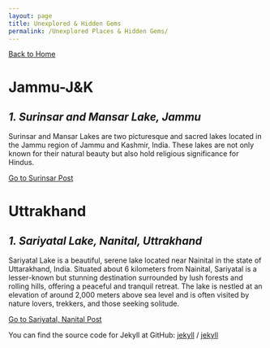 ```yaml
---
layout: page
title: Unexplored & Hidden Gems
permalink: /Unexplored Places & Hidden Gems/
---
```

[Back to Home](https://bsgh1107.github.io/)



# **Jammu-J&K**
## *1. Surinsar and Mansar Lake, Jammu*
Surinsar and Mansar Lakes are two picturesque and sacred lakes located in the Jammu region of Jammu and Kashmir, India. These lakes are not only known for their natural beauty but also hold religious significance for Hindus.  

[Go to Surinsar Post](https://bsgh1107.github.io/blog/travel/2025/03/10/surinsar-Jammu.html)

# **Uttrakhand**
## *1. Sariyatal Lake, Nanital, Uttrakhand*
Sariyatal Lake is a beautiful, serene lake located near Nainital in the state of Uttarakhand, India. Situated about 6 kilometers from Nainital, Sariyatal is a lesser-known but stunning destination surrounded by lush forests and rolling hills, offering a peaceful and tranquil retreat. The lake is nestled at an elevation of around 2,000 meters above sea level and is often visited by nature lovers, trekkers, and those seeking solitude.  

[Go to Sariyatal, Nanital Post](https://bsgh1107.github.io/blog/travel/2025/03/13/Sariyatal-Nanital.html)

You can find the source code for Jekyll at GitHub:
[jekyll][jekyll-organization] /
[jekyll](https://github.com/jekyll/jekyll)


[jekyll-organization]: https://github.com/jekyll
